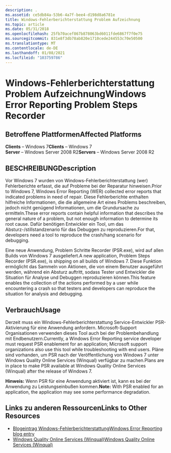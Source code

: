 ```yaml
---
description: .
ms.assetid: ce5db84a-53b6-4a7f-bee4-d198d8a6781e
title: Windows-Fehlerberichterstattung Problem Aufzeichnung
ms.topic: article
ms.date: 05/31/2018
ms.openlocfilehash: 25fb70acef867b878063bd6011fde6867f7f0e75
ms.sourcegitcommit: 831e8f3db78ab820e1710cede244553c70e50500
ms.translationtype: MT
ms.contentlocale: de-DE
ms.lasthandoff: 01/08/2021
ms.locfileid: "103759786"
---
```

# <a name="windows-error-reporting-problem-steps-recorder"></a><span data-ttu-id="bb80f-103">Windows-Fehlerberichterstattung Problem Aufzeichnung</span><span class="sxs-lookup"><span data-stu-id="bb80f-103">Windows Error Reporting Problem Steps Recorder</span></span>

## <a name="affected-platforms"></a><span data-ttu-id="bb80f-104">Betroffene Plattformen</span><span class="sxs-lookup"><span data-stu-id="bb80f-104">Affected Platforms</span></span>

<span data-ttu-id="bb80f-105">**Clients** – Windows 7</span><span class="sxs-lookup"><span data-stu-id="bb80f-105">**Clients** – Windows 7</span></span>  
<span data-ttu-id="bb80f-106">**Server** – Windows Server 2008 R2</span><span class="sxs-lookup"><span data-stu-id="bb80f-106">**Servers** – Windows Server 2008 R2</span></span>  


## <a name="description"></a><span data-ttu-id="bb80f-107">BESCHREIBUNG</span><span class="sxs-lookup"><span data-stu-id="bb80f-107">Description</span></span>

<span data-ttu-id="bb80f-108">Vor Windows 7 wurden von Windows-Fehlerberichterstattung (wer) Fehlerberichte erfasst, die auf Probleme bei der Reparatur hinweisen.</span><span class="sxs-lookup"><span data-stu-id="bb80f-108">Prior to Windows 7, Windows Error Reporting (WER) collected error reports that indicated problems in need of repair.</span></span> <span data-ttu-id="bb80f-109">Diese Fehlerberichte enthalten hilfreiche Informationen, die die allgemeine Art eines Problems beschreiben, jedoch nicht genügend Informationen, um die Grundursache zu ermitteln.</span><span class="sxs-lookup"><span data-stu-id="bb80f-109">These error reports contain helpful information that describes the general nature of a problem, but not enough information to determine its root cause.</span></span> <span data-ttu-id="bb80f-110">Dafür benötigen Entwickler ein Tool, um das Absturz-/stillstandzenario für das Debuggen zu reproduzieren.</span><span class="sxs-lookup"><span data-stu-id="bb80f-110">For that, developers need a tool to reproduce the crash/hang scenario for debugging.</span></span>

<span data-ttu-id="bb80f-111">Eine neue Anwendung, Problem Schritte Recorder (PSR.exe), wird auf allen Builds von Windows 7 ausgeliefert.</span><span class="sxs-lookup"><span data-stu-id="bb80f-111">A new application, Problem Steps Recorder (PSR.exe), is shipping on all builds of Windows 7.</span></span> <span data-ttu-id="bb80f-112">Diese Funktion ermöglicht das Sammeln von Aktionen, die von einem Benutzer ausgeführt werden, während ein Absturz auftritt, sodass Tester und Entwickler die Situation für Analyse und Debuggen reproduzieren können.</span><span class="sxs-lookup"><span data-stu-id="bb80f-112">This feature enables the collection of the actions performed by a user while encountering a crash so that testers and developers can reproduce the situation for analysis and debugging.</span></span>

## <a name="usage"></a><span data-ttu-id="bb80f-113">Verbrauch</span><span class="sxs-lookup"><span data-stu-id="bb80f-113">Usage</span></span>

<span data-ttu-id="bb80f-114">Derzeit muss ein Windows-Fehlerberichterstattung Service-Entwickler PSR-Aktivierung für eine Anwendung anfordern. Microsoft-Support Organisationen verwenden dieses Tool auch bei der Problembehandlung mit Endbenutzern.</span><span class="sxs-lookup"><span data-stu-id="bb80f-114">Currently, a Windows Error Reporting service developer must request PSR enablement for an application; Microsoft support organizations also use this tool while troubleshooting with end users.</span></span> <span data-ttu-id="bb80f-115">Pläne sind vorhanden, um PSR nach der Veröffentlichung von Windows 7 unter Windows Quality Online Services (Winqual) verfügbar zu machen.</span><span class="sxs-lookup"><span data-stu-id="bb80f-115">Plans are in place to make PSR available at Windows Quality Online Services (Winqual) after the release of Windows 7.</span></span>

<span data-ttu-id="bb80f-116">**Hinweis:** Wenn PSR für eine Anwendung aktiviert ist, kann es bei der Anwendung zu Leistungseinbußen kommen.</span><span class="sxs-lookup"><span data-stu-id="bb80f-116">**Note:** With PSR enabled for an application, the application may see some performance degradation.</span></span>

## <a name="links-to-other-resources"></a><span data-ttu-id="bb80f-117">Links zu anderen Ressourcen</span><span class="sxs-lookup"><span data-stu-id="bb80f-117">Links to Other Resources</span></span>

-   [<span data-ttu-id="bb80f-118">Blogeintrag Windows-Fehlerberichterstattung</span><span class="sxs-lookup"><span data-stu-id="bb80f-118">Windows Error Reporting blog entry</span></span>](/archive/blogs/wer/)
-   [<span data-ttu-id="bb80f-119">Windows Quality Online Services (Winqual)</span><span class="sxs-lookup"><span data-stu-id="bb80f-119">Windows Quality Online Services (Winqual)</span></span>](https://winqual.microsoft.com)

 

 
